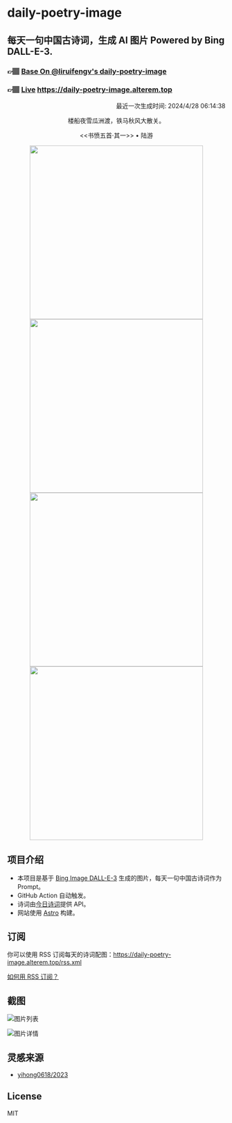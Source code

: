
# daily-poetry-image

## 每天一句中国古诗词，生成 AI 图片 Powered by Bing DALL-E-3.

### 👉🏽 [Base On @liruifengv's daily-poetry-image](https://github.com/liruifengv/daily-poetry-image)

### 👉🏽 [Live](https://daily-poetry-image.alterem.top/) https://daily-poetry-image.alterem.top

<p align="right">
  最近一次生成时间: 2024/4/28 06:14:38
</p>
<p align="center">
楼船夜雪瓜洲渡，铁马秋风大散关。
</p>
<p align="center">
<<书愤五首·其一>> • 陆游
</p>
<p align="center">
<img src="https://tse3.mm.bing.net/th/id/OIG3.DCg1G123oDH3SJBh6NUf" height="400" width="400" />
<img src="https://tse3.mm.bing.net/th/id/OIG3.OBd0tWhbfmYqbAjDl5tC" height="400" width="400" />
<img src="https://tse2.mm.bing.net/th/id/OIG3.iHRc6SUSaeyh2okWmDkh" height="400" width="400" />
<img src="https://tse1.mm.bing.net/th/id/OIG3.S81Gk8XSowL.i9b30FDX" height="400" width="400" />
</p>

## 项目介绍

-   本项目是基于 [Bing Image DALL-E-3](https://www.bing.com/images/create) 生成的图片，每天一句中国古诗词作为 Prompt。
-   GitHub Action 自动触发。
-   诗词由[今日诗词](https://www.jinrishici.com/)提供 API。
-   网站使用 [Astro](https://astro.build) 构建。

## 订阅

你可以使用 RSS 订阅每天的诗词配图：https://daily-poetry-image.alterem.top/rss.xml

[如何用 RSS 订阅？](https://zhuanlan.zhihu.com/p/55026716)

## 截图

![图片列表](./screenshots/Snipaste_2023-12-28_21-00-26.png)

![图片详情](./screenshots/Snipaste_2023-12-28_21-00-53.png)

## 灵感来源

-   [yihong0618/2023](https://github.com/yihong0618/2023)

## License

MIT
